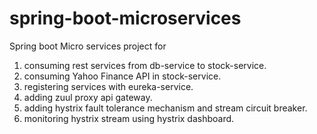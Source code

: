 # spring-boot-microservices
Spring boot Micro services project for
1. consuming rest services from db-service to stock-service. 
2. consuming Yahoo Finance API in stock-service.
3. registering services with eureka-service.
4. adding zuul proxy api gateway.
5. adding hystrix fault tolerance mechanism and stream circuit breaker.
6. monitoring hystrix stream using hystrix dashboard.
